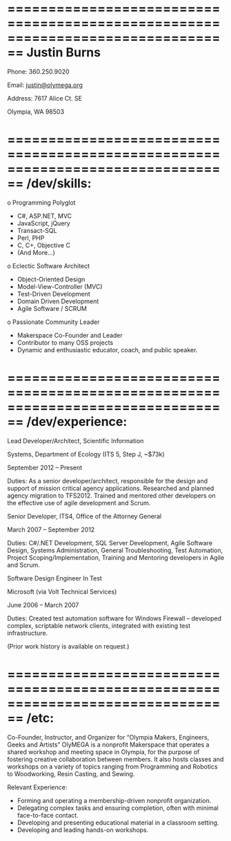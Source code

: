 ================================================================================
**Justin Burns**
================================================================================

Phone: 360.250.9020

Email: justin@olymega.org

Address: 7617 Alice Ct. SE

Olympia, WA 98503

================================================================================
/dev/skills:
================================================================================
o Programming Polyglot
- C#, ASP.NET, MVC
- JavaScript, jQuery
- Transact-SQL
- Perl, PHP
- C, C+, Objective C
- (And	More…)

o Eclectic Software Architect
- Object-Oriented Design
- Model-View-Controller (MVC)
- Test-Driven Development
- Domain Driven Development
- Agile Software / SCRUM

o Passionate Community Leader
- Makerspace Co-Founder and Leader
- Contributor to many OSS projects
- Dynamic and enthusiastic educator,
coach, and public speaker.

================================================================================
/dev/experience:
================================================================================

Lead Developer/Architect, Scientific Information

Systems, Department of Ecology (ITS 5, Step J, ~$73k)

September 2012 – Present

Duties: As a senior developer/architect, responsible for the design and support of mission critical agency applications. Researched and planned agency migration to TFS2012. Trained and mentored other developers on the effective use of agile development and Scrum.


Senior Developer, ITS4, Office of the Attorney General

March 2007 – September 2012

Duties: C#/.NET Development, SQL Server
Development, Agile Software Design, Systems Administration, General Troubleshooting, Test Automation, Project Scoping/Implementation, Training and Mentoring developers in Agile and Scrum.


Software Design Engineer In Test

Microsoft (via Volt Technical Services)

June 2006 – March 2007

Duties: Created test automation software for Windows Firewall – developed complex, scriptable network clients, integrated with existing test infrastructure. 

(Prior work history is available on request.)


================================================================================
/etc:
================================================================================
Co-Founder, Instructor, and Organizer for “Olympia Makers, Engineers, Geeks and Artists”
OlyMEGA is a nonprofit Makerspace that operates a shared workshop and meeting space in Olympia, for the
purpose of fostering creative collaboration between members. It also hosts classes and workshops on a
variety of topics ranging from Programming and Robotics to Woodworking, Resin Casting, and Sewing.

Relevant Experience:
- Forming and operating a membership-driven nonprofit organization.
- Delegating complex tasks and ensuring completion, often with minimal face-to-face contact.
- Developing and presenting educational material in a classroom setting.
- Developing and leading hands-on workshops.
